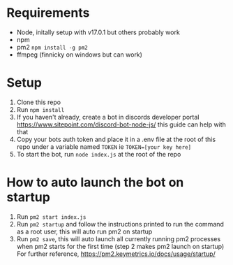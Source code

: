 # Requirements
* Node, initally setup with v17.0.1 but others probably work
* npm
* pm2 `npm install -g pm2`
* ffmpeg (finnicky on windows but can work)

# Setup
1) Clone this repo
2) Run `npm install`
3) If you haven't already, create a bot in discords developer portal https://www.sitepoint.com/discord-bot-node-js/ this guide can help with that
4) Copy your bots auth token and place it in a .env file at the root of this repo under a variable named `TOKEN` ie `TOKEN=[your key here]`
5) To start the bot, run `node index.js` at the root of the repo


# How to auto launch the bot on startup
1) Run `pm2 start index.js` 
2) Run `pm2 startup` and follow the instructions printed to run the command as a root user, this will auto run pm2 on startup
3) Run `pm2 save`, this will auto launch all currently running pm2 processes when pm2 starts for the first time (step 2 makes pm2 launch on startup) 
For further reference, https://pm2.keymetrics.io/docs/usage/startup/
